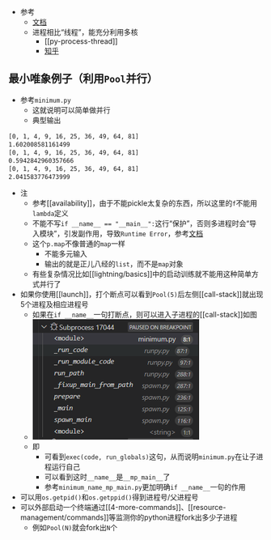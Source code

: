 - 参考
  - [文档](https://docs.python.org/zh-cn/3.9/library/multiprocessing.html)
  - 进程相比“线程”，能充分利用多核
    - [[py-process-thread]]
    - [知乎](https://zhuanlan.zhihu.com/p/455171966)
## 最小唯象例子（利用`Pool`并行）
- 参考`minimum.py`
  - 这就说明可以简单做并行
  - 典型输出
```text
[0, 1, 4, 9, 16, 25, 36, 49, 64, 81]
1.602008581161499
[0, 1, 4, 9, 16, 25, 36, 49, 64, 81]
0.5942842960357666
[0, 1, 4, 9, 16, 25, 36, 49, 64, 81]
2.041583776473999
```
- 注
  - 参考[[availability]]，由于不能pickle太复杂的东西，所以这里的`f`不能用`lambda`定义
  - 不能不写`if __name__ == "__main__":`这行“保护”，否则多进程时会“导入模块”，引发副作用，导致`Runtime Error`，参考[文档](https://docs.python.org/3.9/library/multiprocessing.html#multiprocessing-programming)
  - 这个`p.map`不像普通的`map`一样
    - 不能多元输入
    - 输出的就是正儿八经的`list`，而不是`map`对象
  - 有些复杂情况比如[[lightning/basics]]中的启动训练就不能用这种简单方式并行了
- 如果你使用[[launch]]，打个断点可以看到`Pool(5)`后左侧[[call-stack]]就出现5个进程及相应进程号
  - 如果在`if __name__`一句打断点，则可以进入子进程的[[call-stack]]如图
  - ![](subprocess-call-stack.png)
  - 即
    - 可看到`exec(code, run_globals)`这句，从而说明`minimum.py`在让子进程运行自己
    - 可以看到这时`__name__`是`__mp_main__`了
    - 参考`minimum_name_mp_main.py`更加明确`if __name__`一句的作用
- 可以用`os.getpid()`和`os.getppid()`得到进程号/父进程号
- 可以外部启动一个终端通过[[4-more-commands]]、[[resource-management/commands]]等监测你的python进程fork出多少子进程
  - 例如`Pool(N)`就会fork出`N`个